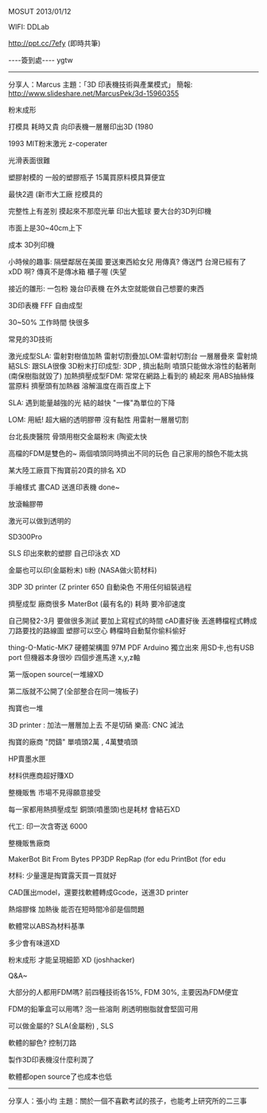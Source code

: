 MOSUT 2013/01/12

WIFI: DDLab

http://ppt.cc/7efy (即時共筆)


----簽到處----
ygtw


---


分享人：Marcus
主題：「3D 印表機技術與產業模式」
簡報: http://www.slideshare.net/MarcusPek/3d-15960355


粉末成形

打模具 耗時又貴
向印表機一層層印出3D  (1980

1993 MIT粉末激光 z-coperater

光滑表面很難

塑膠射模的
一般的塑膠瓶子  15萬買原料模具算便宜

最快2週 (新市大工廠 挖模具的

完整性上有差別  摸起來不那麼光華
印出大籃球 要大台的3D列印機

市面上是30~40cm上下

成本 3D列印機


小時候的趣事: 隔壁鄰居在美國 要送東西給女兒
用傳真?
傳送門 台灣已經有了 xDD
啊? 傳真不是傳冰箱 櫃子喔 (失望

接近的雛形:
一包粉 幾台印表機 在外太空就能做自己想要的東西


3D印表機
FFF 自由成型

30~50%  工作時間 快很多

常見的3D技術

激光成型SLA: 雷射對樹值加熱
雷射切割疊加LOM:雷射切割台 一層層疊來
雷射燒結SLS: 跟SLA很像
3D粉末打印成型: 3DP  , 擠出黏劑 噴頭只能做水溶性的黏著劑 (南保樹脂就毀了)
加熱擠壓成型FDM:  常常在網路上看到的 繞起來 用ABS抽絲條當原料 擠壓頭有加熱器 溶解溫度在兩百度上下

SLA:
遇到能量越強的光 結的越快
"一條"為單位的下降


LOM:
用紙!
超大綑的透明膠帶  沒有黏性
用雷射一層層切割


台北長庚醫院 骨頭用樹交金屬粉末 (陶瓷太快


高檔的FDM是雙色的~ 兩個噴頭同時擠出不同的玩色
自己家用的顏色不能太挑

某大陸工廠買下掏寶前20頁的排名 XD

手繪樣式  畫CAD  送進印表機  done~

放滾輪膠帶

激光可以做到透明的

SD300Pro

SLS 印出來軟的塑膠
自己印泳衣 XD

金屬也可以印(金屬粉末)
ti粉 (NASA做火箭材料)

3DP 3D printer  (Z printer 650
自動染色
不用任何組裝過程


擠壓成型 廠商很多
MaterBot (最有名的)
耗時  要冷卻速度


自己開發2-3月  要做很多測試  要加上寫程式的時間
cAD畫好後  丟進轉檔程式轉成刀路要找的路線圖
塑膠可以空心
轉檔時自動幫你偷料偷好

thing-O-Matic-MK7 硬體架構圖 97M PDF
Arduino 獨立出來
用SD卡,也有USB port 但機器本身很吵
四個步進馬達
x,y,z軸

第一版open source(一堆線XD

第二版就不公開了(全部整合在同一塊板子)

掏寶也一堆

3D printer : 加法一層層加上去  不是切硝
樂高: CNC 減法

掏寶的廠商 "閃鑄" 單噴頭2萬  ,  4萬雙噴頭


HP賣墨水匣

材料供應商超好賺XD

整機販售 市場不見得願意接受

每一家都用熱擠壓成型
銅頭(噴墨頭)也是耗材 會結石XD


代工: 印一次含寄送  6000


整機販售廠商

MakerBot
Bit From Bytes
PP3DP
RepRap (for edu
PrintBot (for edu


材料: 少量還是掏寶露天買一買就好

CAD匯出model，還要找軟體轉成Gcode，送進3D printer

熱熔膠條 加熱後 能否在短時間冷卻是個問題

軟體常以ABS為材料基準

多少會有味道XD


粉末成形  才能呈現細節 XD
(joshhacker)


Q&A~

大部分的人都用FDM嗎?  前四種技術各15%, FDM 30%, 主要因為FDM便宜

FDM的鉛筆盒可以用嗎?  泡一些溶劑  刷透明樹脂就會堅固可用

可以做金屬的? SLA(金屬粉) , SLS

軟體的腳色? 控制刀路

製作3D印表機沒什麼利潤了

軟體都open source了也成本也低


---



分享人：張小均
主題：關於一個不喜歡考試的孩子，也能考上研究所的二三事